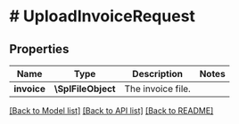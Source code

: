 # # UploadInvoiceRequest

## Properties

Name | Type | Description | Notes
------------ | ------------- | ------------- | -------------
**invoice** | **\SplFileObject** | The invoice file. |

[[Back to Model list]](../../README.md#models) [[Back to API list]](../../README.md#endpoints) [[Back to README]](../../README.md)
